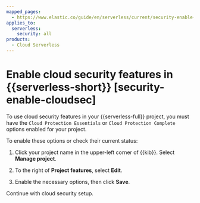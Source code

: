 ```yaml
---
mapped_pages:
  - https://www.elastic.co/guide/en/serverless/current/security-enable-cloudsec.html
applies_to:
  serverless:
    security: all
products:
  - Cloud Serverless
---
```


# Enable cloud security features in {{serverless-short}} [security-enable-cloudsec]


To use cloud security features in your {{serverless-full}} project, you must have the `Cloud Protection Essentials` or `Cloud Protection Complete` options enabled for your project.

To enable these options or check their current status:

1. Click your project name in the upper-left corner of {{kib}}. Select **Manage project**.

2. To the right of **Project features**, select **Edit**.

3. Enable the necessary options, then click **Save**.

Continue with cloud security setup.
